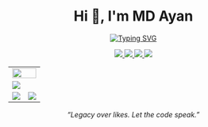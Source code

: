 <h1 align="center">Hi 👋, I'm MD Ayan</h1>

<div align="center">

[![Typing SVG](https://readme-typing-svg.demolab.com?font=Fira+Code&weight=800&size=22&duration=3000&pause=500&color=BB86FC&center=true&vCenter=true&lines=Founder+@+NURA+%26+RezumAI;AI+Native+Builder;Solopreneur+%7C+20+y%2Fo;Data+Science+Student;Building+Agentic+AI+Tools)](https://git.io/typing-svg)

</div>

<!-- ------------------- Social Buttons ------------------ -->

<div align="center">
  <a href="https://github.com/mdayan8" target="_blank">
    <img src="https://img.shields.io/badge/github-%232E3440.svg?&style=for-the-badge&logo=github&logoColor=white" />
  </a>
  <a href="https://www.linkedin.com/in/mdayan8/" target="_blank">
    <img src="https://img.shields.io/badge/linkedin-%232E3440.svg?&style=for-the-badge&logo=linkedin&logoColor=white" />
  </a>
  <a href="https://x.com/mdayan24X" target="_blank">
    <img src="https://img.shields.io/badge/X-%232E3440.svg?&style=for-the-badge&logo=twitter&logoColor=white" />
  </a>
  <a href="#">
    <img src="https://img.shields.io/badge/follow-%237951FC.svg?&style=for-the-badge&logo=&logoColor=white" />
  </a>
</div>

<!-- -------------------- GitHub Stats Section -------------------- -->

<table>
  <tr>
    <td colspan="2">
      <img width="100%" src="https://github-profile-trophy.vercel.app/?username=mdayan8&hide_border=true&count_private=true&column=-1&theme=nord&no-frame=true" />
    </td>
  </tr>
  <tr>
    <td colspan="2">
      <img src="https://github-readme-activity-graph.vercel.app/graph?username=mdayan8&bg_color=2e3440&hide_border=true&point=false&line=bb86fc&radius=8&area=true&area_color=bb86fc&title_color=ffffff&color=ffffff" />
    </td>
  </tr>
  <tr>
    <td>
      <img src="https://streak-stats.demolab.com?user=mdayan8&theme=nord&hide_border=true" />
    </td>
    <td>
      <img src="http://github-profile-summary-cards.vercel.app/api/cards/profile-details?username=mdayan8&theme=nord_dark" />
    </td>
  </tr>
</table>

<!-- -------------------- Footer Quote -------------------- -->

<p align="center"><i>“Legacy over likes. Let the code speak.”</i></p>
